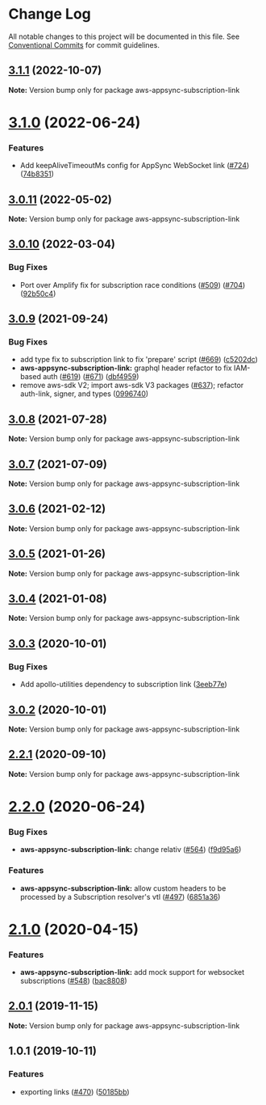 # Change Log

All notable changes to this project will be documented in this file.
See [Conventional Commits](https://conventionalcommits.org) for commit guidelines.

<a name="3.1.1"></a>
## [3.1.1](https://github.com/awslabs/aws-mobile-appsync-sdk-js/compare/aws-appsync-subscription-link@3.1.0...aws-appsync-subscription-link@3.1.1) (2022-10-07)




**Note:** Version bump only for package aws-appsync-subscription-link

<a name="3.1.0"></a>
# [3.1.0](https://github.com/awslabs/aws-mobile-appsync-sdk-js/compare/aws-appsync-subscription-link@3.0.11...aws-appsync-subscription-link@3.1.0) (2022-06-24)


### Features

* Add keepAliveTimeoutMs config for AppSync WebSocket link ([#724](https://github.com/awslabs/aws-mobile-appsync-sdk-js/issues/724)) ([74b8351](https://github.com/awslabs/aws-mobile-appsync-sdk-js/commit/74b8351))




<a name="3.0.11"></a>
## [3.0.11](https://github.com/awslabs/aws-mobile-appsync-sdk-js/compare/aws-appsync-subscription-link@3.0.10...aws-appsync-subscription-link@3.0.11) (2022-05-02)




**Note:** Version bump only for package aws-appsync-subscription-link

<a name="3.0.10"></a>
## [3.0.10](https://github.com/awslabs/aws-mobile-appsync-sdk-js/compare/aws-appsync-subscription-link@3.0.9...aws-appsync-subscription-link@3.0.10) (2022-03-04)


### Bug Fixes

* Port over Amplify fix for subscription race conditions ([#509](https://github.com/awslabs/aws-mobile-appsync-sdk-js/issues/509)) ([#704](https://github.com/awslabs/aws-mobile-appsync-sdk-js/issues/704)) ([92b50c4](https://github.com/awslabs/aws-mobile-appsync-sdk-js/commit/92b50c4))




<a name="3.0.9"></a>
## [3.0.9](https://github.com/awslabs/aws-mobile-appsync-sdk-js/compare/aws-appsync-subscription-link@3.0.8...aws-appsync-subscription-link@3.0.9) (2021-09-24)


### Bug Fixes

* add type fix to subscription link to fix 'prepare' script ([#669](https://github.com/awslabs/aws-mobile-appsync-sdk-js/issues/669)) ([c5202dc](https://github.com/awslabs/aws-mobile-appsync-sdk-js/commit/c5202dc))
* **aws-appsync-subscription-link:** graphql header refactor to fix IAM-based auth ([#619](https://github.com/awslabs/aws-mobile-appsync-sdk-js/issues/619)) ([#671](https://github.com/awslabs/aws-mobile-appsync-sdk-js/issues/671)) ([dbf4959](https://github.com/awslabs/aws-mobile-appsync-sdk-js/commit/dbf4959))
* remove aws-sdk V2; import aws-sdk V3 packages ([#637](https://github.com/awslabs/aws-mobile-appsync-sdk-js/issues/637)); refactor auth-link, signer, and types ([0996740](https://github.com/awslabs/aws-mobile-appsync-sdk-js/commit/0996740))




<a name="3.0.8"></a>
## [3.0.8](https://github.com/awslabs/aws-mobile-appsync-sdk-js/compare/aws-appsync-subscription-link@3.0.7...aws-appsync-subscription-link@3.0.8) (2021-07-28)




**Note:** Version bump only for package aws-appsync-subscription-link

<a name="3.0.7"></a>
## [3.0.7](https://github.com/awslabs/aws-mobile-appsync-sdk-js/compare/aws-appsync-subscription-link@3.0.6...aws-appsync-subscription-link@3.0.7) (2021-07-09)




**Note:** Version bump only for package aws-appsync-subscription-link

<a name="3.0.6"></a>
## [3.0.6](https://github.com/awslabs/aws-mobile-appsync-sdk-js/compare/aws-appsync-subscription-link@3.0.5...aws-appsync-subscription-link@3.0.6) (2021-02-12)




**Note:** Version bump only for package aws-appsync-subscription-link

<a name="3.0.5"></a>
## [3.0.5](https://github.com/awslabs/aws-mobile-appsync-sdk-js/compare/aws-appsync-subscription-link@3.0.4...aws-appsync-subscription-link@3.0.5) (2021-01-26)




**Note:** Version bump only for package aws-appsync-subscription-link

<a name="3.0.4"></a>
## [3.0.4](https://github.com/awslabs/aws-mobile-appsync-sdk-js/compare/aws-appsync-subscription-link@3.0.3...aws-appsync-subscription-link@3.0.4) (2021-01-08)




**Note:** Version bump only for package aws-appsync-subscription-link

<a name="3.0.3"></a>
## [3.0.3](https://github.com/awslabs/aws-mobile-appsync-sdk-js/compare/aws-appsync-subscription-link@3.0.2...aws-appsync-subscription-link@3.0.3) (2020-10-01)


### Bug Fixes

* Add apollo-utilities dependency to subscription link ([3eeb77e](https://github.com/awslabs/aws-mobile-appsync-sdk-js/commit/3eeb77e))




<a name="3.0.2"></a>
## [3.0.2](https://github.com/awslabs/aws-mobile-appsync-sdk-js/compare/aws-appsync-subscription-link@2.2.1...aws-appsync-subscription-link@3.0.2) (2020-10-01)




**Note:** Version bump only for package aws-appsync-subscription-link

<a name="2.2.1"></a>
## [2.2.1](https://github.com/awslabs/aws-mobile-appsync-sdk-js/compare/aws-appsync-subscription-link@2.2.0...aws-appsync-subscription-link@2.2.1) (2020-09-10)




**Note:** Version bump only for package aws-appsync-subscription-link

<a name="2.2.0"></a>
# [2.2.0](https://github.com/awslabs/aws-mobile-appsync-sdk-js/compare/aws-appsync-subscription-link@2.1.0...aws-appsync-subscription-link@2.2.0) (2020-06-24)


### Bug Fixes

* **aws-appsync-subscription-link:** change relativ ([#564](https://github.com/awslabs/aws-mobile-appsync-sdk-js/issues/564)) ([f9d95a6](https://github.com/awslabs/aws-mobile-appsync-sdk-js/commit/f9d95a6))


### Features

* **aws-appsync-subscription-link:** allow custom headers to be processed by a Subscription resolver's vtl ([#497](https://github.com/awslabs/aws-mobile-appsync-sdk-js/issues/497)) ([6851a36](https://github.com/awslabs/aws-mobile-appsync-sdk-js/commit/6851a36))




<a name="2.1.0"></a>
# [2.1.0](https://github.com/awslabs/aws-mobile-appsync-sdk-js/compare/aws-appsync-subscription-link@2.0.1...aws-appsync-subscription-link@2.1.0) (2020-04-15)


### Features

* **aws-appsync-subscription-link:** add mock support for websocket subscriptions ([#548](https://github.com/awslabs/aws-mobile-appsync-sdk-js/issues/548)) ([bac8808](https://github.com/awslabs/aws-mobile-appsync-sdk-js/commit/bac8808))




<a name="2.0.1"></a>
## [2.0.1](https://github.com/awslabs/aws-mobile-appsync-sdk-js/compare/aws-appsync-subscription-link@1.0.1...aws-appsync-subscription-link@2.0.1) (2019-11-15)




**Note:** Version bump only for package aws-appsync-subscription-link

<a name="1.0.1"></a>
## 1.0.1 (2019-10-11)


### Features

* exporting links ([#470](https://github.com/awslabs/aws-mobile-appsync-sdk-js/issues/470)) ([50185bb](https://github.com/awslabs/aws-mobile-appsync-sdk-js/commit/50185bb))
